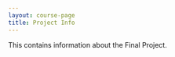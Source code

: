```yaml
---
layout: course-page
title: Project Info
---
```


This contains information about the Final Project.
